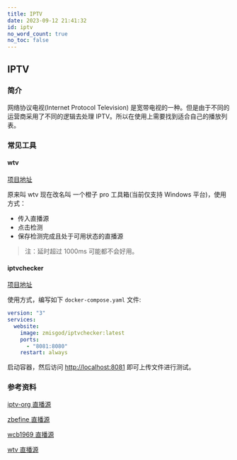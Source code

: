 ```yaml
---
title: IPTV
date: 2023-09-12 21:41:32
id: iptv
no_word_count: true
no_toc: false
---
```


## IPTV

### 简介

网络协议电视(Internet Protocol Television) 是宽带电视的一种。但是由于不同的运营商采用了不同的逻辑去处理 IPTV。所以在使用上需要找到适合自己的播放列表。

### 常见工具

#### wtv

[项目地址](https://github.com/biancangming/wtv)

原来叫 wtv 现在改名叫 一个橙子 pro 工具箱(当前仅支持 Windows 平台)，使用方式：

- 传入直播源
- 点击检测
- 保存检测完成且处于可用状态的直播源

> 注：延时超过 1000ms 可能都不会好用。

#### iptvchecker

[项目地址](https://github.com/zhimin-dev/iptv-checker)

使用方式，编写如下 `docker-compose.yaml` 文件:

```yaml
version: "3"
services:
  website:
    image: zmisgod/iptvchecker:latest
    ports:
      - "8081:8080"
    restart: always
```

启动容器，然后访问 [http://localhost:8081](http://localhost:8081) 即可上传文件进行测试。

### 参考资料

[iptv-org 直播源](https://github.com/iptv-org/iptv)

[zbefine 直播源](https://github.com/zbefine/iptv)

[wcb1969 直播源](https://github.com/wcb1969/iptv)

[wtv 直播源](https://github.com/biancangming/wtv/wiki/%E6%9C%80%E6%96%B0IPTV%E7%9B%B4%E6%92%AD%E6%BA%90m3u8%E4%B8%8B%E8%BD%BD%EF%BC%8C%E7%94%B5%E8%A7%86%E7%9B%B4%E6%92%AD%E7%BD%91%E7%AB%99%E6%8E%A8%E8%8D%90#%E6%9C%89%E7%94%A8%E7%BD%91%E7%AB%99%E6%8E%A8%E8%8D%90%E6%8E%88%E4%BA%BA%E4%BB%A5%E9%B1%BC%E4%B8%8D%E5%A6%82%E6%8E%88%E4%BA%BA%E4%BB%A5%E6%B8%94%E6%9C%89%E8%83%BD%E5%8A%9B%E7%9A%84%E8%87%AA%E5%B7%B1%E5%8E%BB%E7%8E%A9)
